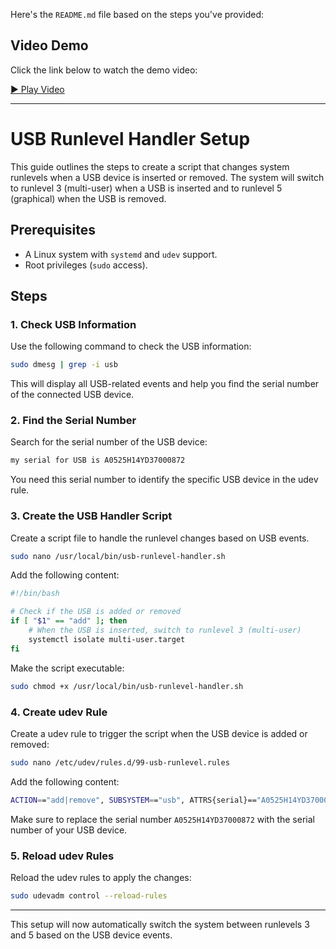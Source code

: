 Here's the `README.md` file based on the steps you've provided:

## Video Demo

Click the link below to watch the demo video:

[▶️ Play Video](https://drive.google.com/file/d/1LEN6C_j8h_GLf2Fdb-xzZflExlkglxpE/view?usp=drivesdk)

---

# USB Runlevel Handler Setup

This guide outlines the steps to create a script that changes system runlevels when a USB device is inserted or removed. The system will switch to runlevel 3 (multi-user) when a USB is inserted and to runlevel 5 (graphical) when the USB is removed.

## Prerequisites

- A Linux system with `systemd` and `udev` support.
- Root privileges (`sudo` access).

## Steps

### 1. Check USB Information

Use the following command to check the USB information:

```bash
sudo dmesg | grep -i usb
```

This will display all USB-related events and help you find the serial number of the connected USB device.

### 2. Find the Serial Number

Search for the serial number of the USB device:

```bash
my serial for USB is A0525H14YD37000872
```

You need this serial number to identify the specific USB device in the udev rule.

### 3. Create the USB Handler Script

Create a script file to handle the runlevel changes based on USB events.

```bash
sudo nano /usr/local/bin/usb-runlevel-handler.sh
```

Add the following content:

```bash
#!/bin/bash

# Check if the USB is added or removed
if [ "$1" == "add" ]; then
    # When the USB is inserted, switch to runlevel 3 (multi-user)
    systemctl isolate multi-user.target
fi
```

Make the script executable:

```bash
sudo chmod +x /usr/local/bin/usb-runlevel-handler.sh
```

### 4. Create udev Rule

Create a udev rule to trigger the script when the USB device is added or removed:

```bash
sudo nano /etc/udev/rules.d/99-usb-runlevel.rules
```

Add the following content:

```bash
ACTION=="add|remove", SUBSYSTEM=="usb", ATTRS{serial}=="A0525H14YD37000872", RUN+="/usr/local/bin/usb-runlevel-handler.sh %E{ACTION}"
```

Make sure to replace the serial number `A0525H14YD37000872` with the serial number of your USB device.

### 5. Reload udev Rules

Reload the udev rules to apply the changes:

```bash
sudo udevadm control --reload-rules
```

---

This setup will now automatically switch the system between runlevels 3 and 5 based on the USB device events.
